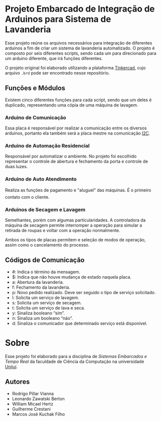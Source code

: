 # Projeto Embarcado de Integração de Arduinos para Sistema de Lavanderia

Esse projeto reúne os arquivos necessários para integração de diferentes arduinos a fim de criar um sistema de lavanderia automatizado. O projeto é composto por seis diferentes scripts, sendo cada um para direcionado para um arduino diferente, que irá funções diferentes.

O projeto original foi elaborado utilizando a plataforma [Tinkercad](www.tinkercad.com), cujo arquivo `.brd` pode ser encontrado nesse repositório.

## Funções e Módulos

Existem cinco diferentes funções para cada script, sendo que um deles é duplicado, representando uma cópia de uma máquina de lavagem.

### Arduino de Comunicação

Essa placa é responsável por realizar a comunicação entre os diversos arduinos, portanto ela também será a placa mestre na comunicação [I2C](www.arduino.cc/en/reference/wire).
### Arduino de Automação Residencial

Responsável por automatizar o ambiente. No projeto foi escolhido representar o controle de abertura e fechamento da porta e controle de duas luzes.
### Arduino de Auto Atendimento

Realiza as funções de pagamento e "aluguel" das máquinas. É o primeiro contato com o cliente.

### Arduinos de Secagem e Lavagem

Semelhantes, porém com algumas particularidades. A controladora da máquina de secagem permite interromper a operação para simular a retirada de roupas e voltar com a operação normalmente.

Ambos os tipos de placas permitem e seleção de modos de operação, assim como o cancelamento do processo.

## Códigos de Comunicação
* #: Indica o término da mensagem.
* $: Indica que não houve mudança de estado naquela placa.
* a: Abertura da lavanderia.
* f: Fechamento da lavanderia.
* p: Novo pedido realizado. Deve ser seguido o tipo de serviço solicitado.
* l: Solicita um serviço de lavagem.
* s: Solicita um serviço de secagem.
* t: Solicita um serviço de lava e seca.
* y: Sinaliza booleano “sim”.
* n: Sinaliza um booleano “não”.
* d: Sinaliza o comunicador que determinado serviço está disponível.

# Sobre

Esse projeto foi elaborado para a disciplina de *Sistemas Embarcados e Tempo Real* da faculdade de Ciência da Computação na universidade [Unijuí](www.unijui.edu.br/).

## Autores

* Rodrigo Pillar Vianna
* Leonardo Zawatski Berton
* William Micael Hertz
* Guilherme Crestani
* Marcos José Kuchak Filho